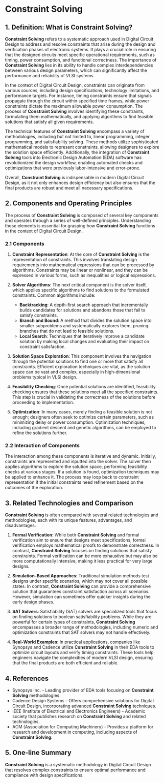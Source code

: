 # Constraint Solving

## 1. Definition: What is **Constraint Solving**?
**Constraint Solving** refers to a systematic approach used in Digital Circuit Design to address and resolve constraints that arise during the design and verification phases of electronic systems. It plays a crucial role in ensuring that the designed circuits meet specific operational requirements, such as timing, power consumption, and functional correctness. The importance of **Constraint Solving** lies in its ability to handle complex interdependencies between various design parameters, which can significantly affect the performance and reliability of VLSI systems.

In the context of Digital Circuit Design, constraints can originate from various sources, including design specifications, technology limitations, and performance targets. For instance, timing constraints ensure that signals propagate through the circuit within specified time frames, while power constraints dictate the maximum allowable power consumption. The process of **Constraint Solving** involves identifying these constraints, formulating them mathematically, and applying algorithms to find feasible solutions that satisfy all given requirements.

The technical features of **Constraint Solving** encompass a variety of methodologies, including but not limited to, linear programming, integer programming, and satisfiability solving. These methods utilize sophisticated mathematical models to represent constraints, allowing designers to explore the solution space efficiently. Additionally, the integration of **Constraint Solving** tools into Electronic Design Automation (EDA) software has revolutionized the design workflow, enabling automated checks and optimizations that were previously labor-intensive and error-prone.

Overall, **Constraint Solving** is indispensable in modern Digital Circuit Design, as it not only enhances design efficiency but also ensures that the final products are robust and meet all necessary specifications.

## 2. Components and Operating Principles
The process of **Constraint Solving** is composed of several key components and operates through a series of well-defined principles. Understanding these elements is essential for grasping how **Constraint Solving** functions in the context of Digital Circuit Design.

### 2.1 Components
1. **Constraint Representation**: At the core of **Constraint Solving** is the representation of constraints. This involves translating design requirements into mathematical expressions that can be processed by algorithms. Constraints may be linear or nonlinear, and they can be expressed in various forms, such as inequalities or logical expressions.

2. **Solver Algorithms**: The next critical component is the solver itself, which applies specific algorithms to find solutions to the formulated constraints. Common algorithms include:
   - **Backtracking**: A depth-first search approach that incrementally builds candidates for solutions and abandons those that fail to satisfy constraints.
   - **Branch and Bound**: A method that divides the solution space into smaller subproblems and systematically explores them, pruning branches that do not lead to feasible solutions.
   - **Local Search**: Techniques that iteratively improve a candidate solution by making local changes and evaluating their impact on constraint satisfaction.

3. **Solution Space Exploration**: This component involves the navigation through the potential solutions to find one or more that satisfy all constraints. Efficient exploration techniques are vital, as the solution space can be vast and complex, especially in high-dimensional problems typical in VLSI design.

4. **Feasibility Checking**: Once potential solutions are identified, feasibility checking ensures that these solutions meet all the specified constraints. This step is crucial in validating the correctness of the solutions before proceeding to implementation.

5. **Optimization**: In many cases, merely finding a feasible solution is not enough; designers often seek to optimize certain parameters, such as minimizing delay or power consumption. Optimization techniques, including gradient descent and genetic algorithms, can be employed to refine the solutions further.

### 2.2 Interaction of Components
The interaction among these components is iterative and dynamic. Initially, constraints are represented and inputted into the solver. The solver then applies algorithms to explore the solution space, performing feasibility checks at various stages. If a solution is found, optimization techniques may be applied to enhance it. The process may loop back to constraint representation if the initial constraints need refinement based on the outcomes of the exploration.

## 3. Related Technologies and Comparison
**Constraint Solving** is often compared with several related technologies and methodologies, each with its unique features, advantages, and disadvantages.

1. **Formal Verification**: While both **Constraint Solving** and formal verification aim to ensure that designs meet specifications, formal verification employs mathematical proofs to demonstrate correctness. In contrast, **Constraint Solving** focuses on finding solutions that satisfy constraints. Formal verification can be more exhaustive but may also be more computationally intensive, making it less practical for very large designs.

2. **Simulation-Based Approaches**: Traditional simulation methods test designs under specific scenarios, which may not cover all possible states. In contrast, **Constraint Solving** can provide a comprehensive solution that guarantees constraint satisfaction across all scenarios. However, simulation can sometimes offer quicker insights during the early design phases.

3. **SAT Solvers**: Satisfiability (SAT) solvers are specialized tools that focus on finding solutions to boolean satisfiability problems. While they are powerful for certain types of constraints, **Constraint Solving** encompasses a broader range of methodologies, including numeric and optimization constraints that SAT solvers may not handle effectively.

4. **Real-World Examples**: In practical applications, companies like Synopsys and Cadence utilize **Constraint Solving** in their EDA tools to optimize circuit layouts and verify timing constraints. These tools help engineers navigate the complexities of modern VLSI design, ensuring that the final products are both efficient and reliable.

## 4. References
- Synopsys Inc. - Leading provider of EDA tools focusing on **Constraint Solving** methodologies.
- Cadence Design Systems - Offers comprehensive solutions for Digital Circuit Design, incorporating advanced **Constraint Solving** techniques.
- IEEE (Institute of Electrical and Electronics Engineers) - Academic society that publishes research on **Constraint Solving** and related technologies.
- ACM (Association for Computing Machinery) - Provides a platform for research and development in computing, including aspects of **Constraint Solving**.

## 5. One-line Summary
**Constraint Solving** is a systematic methodology in Digital Circuit Design that resolves complex constraints to ensure optimal performance and compliance with design specifications.